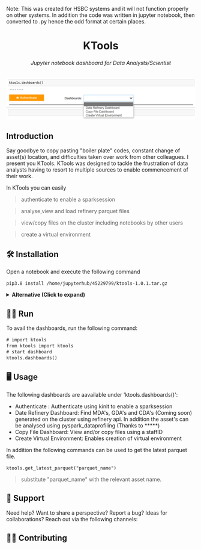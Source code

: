 Note: This was created for HSBC systems and it will not function properly on other systems. In addition the code was written in jupyter notebook, then converted to .py hence the odd format at certain places.

<div align="center">

# KTools
###### Jupyter notebook dashboard for Data Analysts/Scientist

![](images/ktools.png)

</div>

## Introduction
Say goodbye to copy pasting "boiler plate" codes, constant change of asset(s) location, and difficulties taken over work from other colleagues.
I present you KTools. KTools was designed to tackle the frustration of data analysts having to resort to multiple sources to enable commencement of their work.

In KTools you can easily 
>	authenticate to enable a sparksession

>	analyse,view and load refinery parquet files

>	view/copy files on the cluster including notebooks by other users

>	create a virtual environment



## 🛠️ Installation
Open a notebook and execute the following command
```env
pip3.8 install /home/jupyterhub/45229799/ktools-1.0.1.tar.gz
```
<details>
<summary><strong>Alternative (Click to expand)</strong></summary>

- Download the file (/dist/ktools-1.0.1.tar.gz) to a location of choice
- Then execute the following command in terminal or Jupyter notebook 
```shell
pip3.8 install [location_of_file]/ktools-1.0.1.tar.gz
```

>replace '[location_of_file]' with the actual location of file. 

>For Jupyter notebooks, prepend the command with '!'

</details>




## 🏃‍♂ Run
To avail the dashboards, run the following command:
```shell
# import ktools
from ktools import ktools
# start dashboard
ktools.dashboards()
```



## 🖥️ Usage
The following dashboards are aavailable under 'ktools.dashboards()':
-	Authenticate : Authenticate using kinit to enable a sparksession
-	Date Refinery Dashboard: Find MDA's, GDA's and CDA's (Coming soon) generated on the cluster using refinery api. In addition the asset's can be analysed using pyspark_dataprofiling (Thanks to *****)
-	Copy File Dashboard: View and/or copy files using a staffID
-	Create Virtual Environment: Enables creation of virtual environment


In addition the following commands can be used to get the latest parquet file.
```shell
ktools.get_latest_parquet("parquet_name")
```
>substitute "parquet_name" with the relevant asset name.


## 🙋 Support
Need help? Want to share a perspective? Report a bug? Ideas for collaborations? Reach out via the following channels:


## 🤝🏽 Contributing
